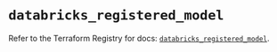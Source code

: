 # `databricks_registered_model`

Refer to the Terraform Registry for docs: [`databricks_registered_model`](https://registry.terraform.io/providers/databricks/databricks/1.68.0/docs/resources/registered_model).

